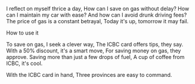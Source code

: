 I reflect on myself thrice a day,
How can I save on gas without delay?
How can I maintain my car with ease?
And how can I avoid drunk driving fees?
The price of gas is a constant betrayal,
Today it's up, tomorrow it may fail.

How to use it

To save on gas, I seek a clever way,
The ICBC card offers tips, they say.
With a 50% discount, it's a smart move,
For saving money on gas, they approve.
Saving more than just a few drops of fuel,
A cup of coffee from ICBC, it's cool.
 
With the ICBC card in hand,
Three provinces are easy to command.
